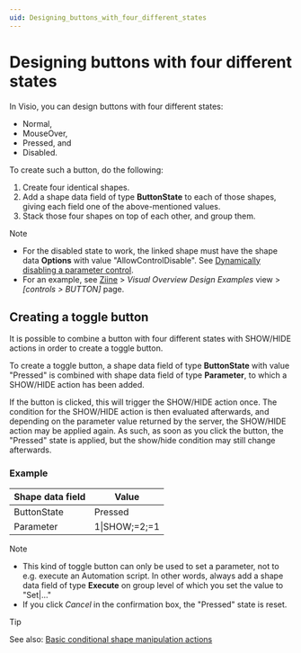 ```yaml
---
uid: Designing_buttons_with_four_different_states
---
```


# Designing buttons with four different states

In Visio, you can design buttons with four different states:

- Normal,
- MouseOver,
- Pressed, and
- Disabled.

To create such a button, do the following:

1. Create four identical shapes.
1. Add a shape data field of type **ButtonState** to each of those shapes, giving each field one of the above-mentioned values.
1. Stack those four shapes on top of each other, and group them.

> [!NOTE]
>
> - For the disabled state to work, the linked shape must have the shape data **Options** with value "AllowControlDisable". See [Dynamically disabling a parameter control](xref:Turning_a_shape_into_a_parameter_control#dynamically-disabling-a-parameter-control).
> - For an example, see [Ziine](xref:ZiineDemoSystem) > *Visual Overview Design Examples* view > *[controls > BUTTON]* page.

## Creating a toggle button

It is possible to combine a button with four different states with SHOW/HIDE actions in order to create a toggle button.

To create a toggle button, a shape data field of type **ButtonState** with value "Pressed" is combined with shape data field of type **Parameter**, to which a SHOW/HIDE action has been added.

If the button is clicked, this will trigger the SHOW/HIDE action once. The condition for the SHOW/HIDE action is then evaluated afterwards, and depending on the parameter value returned by the server, the SHOW/HIDE action may be applied again. As such, as soon as you click the button, the "Pressed" state is applied, but the show/hide condition may still change afterwards.

### Example

| Shape data field | Value         |
| ---------------- | ------------- |
| ButtonState      | Pressed       |
| Parameter        | 1\|SHOW;=2;=1 |

> [!NOTE]
>
> - This kind of toggle button can only be used to set a parameter, not to e.g. execute an Automation script. In other words, always add a shape data field of type **Execute** on group level of which you set the value to "Set\|..."
> - If you click *Cancel* in the confirmation box, the "Pressed" state is reset.

> [!TIP]
> See also: [Basic conditional shape manipulation actions](xref:Basic_conditional_shape_manipulation_actions)
